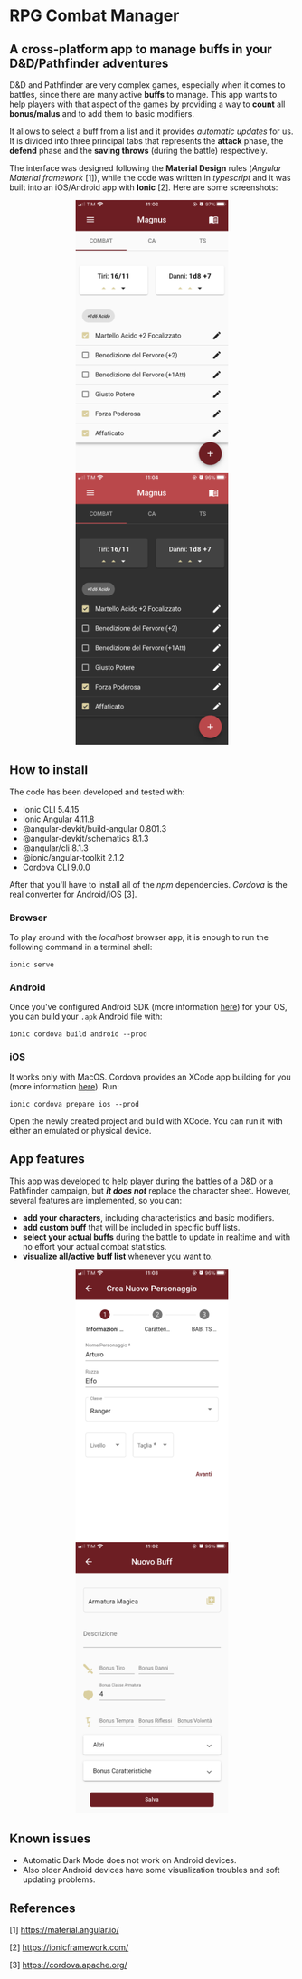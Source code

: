 # RPG Combat Manager

## A cross-platform app to manage buffs in your D&D/Pathfinder adventures

D&D and Pathfinder are very complex games, especially when it comes to battles, since there are many active **buffs** to manage.
This app wants to help players with that aspect of the games by providing a way to **count** all **bonus/malus** and to add them to basic modifiers.

It allows to select a buff from a list and it provides _automatic updates_ for us.
It is divided into three principal tabs that represents the **attack** phase, the **defend** phase and the **saving throws** 
(during the battle) respectively.

The interface was designed following the **Material Design** rules (_Angular Material framework_ [1]), while the code was written in _typescript_ 
and it was built into an iOS/Android app with **Ionic** [2]. Here are some screenshots:

<div>
<p align="center">
<img src="demo/principale.png" width=auto height=480px>
<img src="demo/principale_dark.png" width=auto height=480px>
</p>
<div/>

## How to install
The code has been developed and tested with:
- Ionic CLI 5.4.15
- Ionic Angular 4.11.8
- @angular-devkit/build-angular 0.801.3
- @angular-devkit/schematics 8.1.3
- @angular/cli 8.1.3
- @ionic/angular-toolkit 2.1.2
- Cordova CLI 9.0.0

After that you'll have to install all of the _npm_ dependencies. _Cordova_ is the real converter for Android/iOS [3].

### Browser
To play around with the *localhost* browser app, it is enough to run the following command in a terminal shell:
```
ionic serve
```

### Android
Once you've configured Android SDK (more information <a href="https://ionicframework.com/docs/installation/android">here</a>) for your OS,
you can build your `.apk` Android file with:
```
ionic cordova build android --prod
```

### iOS
It works only with MacOS. Cordova provides an XCode app building for you
(more information <a href="https://ionicframework.com/docs/installation/ios">here</a>).
Run:
```
ionic cordova prepare ios --prod 
```
Open the newly created project and build with XCode. You can run it with either an emulated or physical device.


## App features
This app was developed to help player during the battles of a D&D or a Pathfinder campaign, but **_it does not_** replace the character sheet. However, several features are implemented, so you can:

- **add your characters**, including characteristics and basic modifiers.
- **add custom buff** that will be included in specific buff lists.
- **select your actual buffs** during the battle to update in realtime and with no effort your actual combat statistics. 
- **visualize all/active buff list** whenever you want to.

<div>
<p align="center">
<img src="demo/add_character1.png" width=auto height=480px>
<img src="demo/add_buff.png" width=auto height=480px>
</p>
<div/>

## Known issues
- Automatic Dark Mode does not work on Android devices. 
- Also older Android devices have some visualization troubles and 
soft updating problems.

## References

[1] https://material.angular.io/

[2] https://ionicframework.com/

[3] https://cordova.apache.org/
